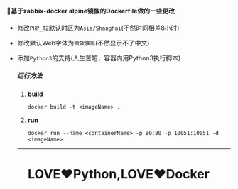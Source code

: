 #### 🔨基于zabbix-docker alpine镜像的Dockerfile做的一些更改

- 修改`PHP_TZ`默认时区为`Asia/Shanghai`(不然时间相差8小时)

- 修改默认Web字体为`微软雅黑`(不然显示不了中文)

- 添加`Python3`的支持(人生苦短，容器内用Python3执行脚本)

  ##### 运行方法
  
  1. **build**
  
     ```shell
     docker build -t <imageName> .
     ```
  
  2. **run**
  
     ```shell
     docker run --name <containerName> -p 80:80 -p 10051:10051 -d <imageName>
     ```
  
     
  
  ***

<h1 style="text-align:center">LOVE♥Python,LOVE♥Docker </h1>

